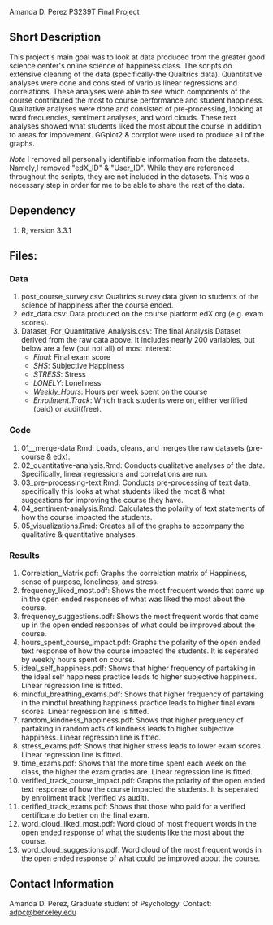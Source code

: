 Amanda D. Perez PS239T Final Project
## Short Description

This project's main goal was to look at data produced from the
greater good science center's online science of happiness class. 
The scripts do extensive cleaning of the data (specifically-the Qualtrics data).
Quantitative analyses were done and consisted of various linear regressions and correlations. These analyses were able to see which components of the course contributed the most to course performance and student happiness. 
Qualitative analyses were done and consisted of pre-processing, looking at word frequencies, sentiment analyses, and word clouds. These text analyses showed what students liked the most about the course in addition to areas for impovement.
GGplot2 & corrplot were used to produce all of the graphs. 

*Note* I removed all personally identifiable information from the datasets. Namely,I removed "edX_ID" & "User_ID". While they are referenced throughout the scripts, they are not included in the datasets. This was a necessary step in order for me to be able to share the rest of the data. 

## Dependency

1. R, version 3.3.1

## Files:

### Data

1. post_course_survey.csv:  Qualtrics survey data given to students of the
science of happiness after the course ended. 
2. edx_data.csv: Data produced on the course platform edX.org (e.g. exam scores). 
3. Dataset_For_Quantitative_Analysis.csv: The final Analysis Dataset derived from the raw data above. It includes nearly 200 variables, but below are a few (but not all) of most interest:
    - *Final*: Final exam score
    - *SHS*: Subjective Happiness
    - *STRESS*: Stress
    - *LONELY*: Loneliness
    - *Weekly_Hours*: Hours per week spent on the course
    - *Enrollment.Track*: Which track students were on, either verfified (paid) or audit(free).

### Code

1. 01__merge-data.Rmd: Loads, cleans, and merges the raw datasets (pre-course & edx).
2. 02_quantitative-analysis.Rmd: Conducts qualitative analyses of the data. Specifically, linear regressions and correlations are run.
3. 03_pre-processing-text.Rmd: Conducts pre-processing of text data, specifically this looks at what students liked the most & what suggestions for improving the course they have.
4. 04_sentiment-analysis.Rmd: Calculates the polarity of text statements of how the course impacted the students.
5. 05_visualizations.Rmd: Creates all of the graphs to accompany the qualitative & quantitative analyses.

### Results

1. Correlation_Matrix.pdf: Graphs the correlation matrix of Happiness, sense of purpose, loneliness, and stress.
2. frequency_liked_most.pdf: Shows the most frequent words that came up in the open ended responses of what was liked the most about the course.
3. frequency_suggestions.pdf: Shows the most frequent words that came up in the open ended responses of what could be improved about the course.
4. hours_spent_course_impact.pdf: Graphs the polarity of the open ended text response of how the course impacted the students. It is seperated by weekly hours spent on course.
5. ideal_self_happiness.pdf: Shows that higher frequency of partaking in the ideal self happiness practice leads to higher subjective happiness. Linear regression line is fitted.
6. mindful_breathing_exams.pdf: Shows that higher frequency of partaking in the mindful breathing happiness practice leads to higher final exam scores. Linear regression line is fitted.
7. random_kindness_happiness.pdf: Shows that higher prequency of partaking in random acts of kindness leads to higher subjective happiness. Linear regression line is fitted.
8. stress_exams.pdf: Shows that higher stress leads to lower exam scores. Linear regression line is fitted.
9. time_exams.pdf: Shows that the more time spent each week on the class, the higher the exam grades are. Linear regression line is fitted.
10. verified_track_course_impact.pdf: Graphs the polarity of the open ended text response of how the course impacted the students. It is seperated by enrollment track (verified vs audit).
11. cerified_track_exams.pdf: Shows that those who paid for a verified certificate do better on the final exam.
12. word_cloud_liked_most.pdf: Word cloud of most frequent words in the open ended response of what the students like the most about the course.
13. word_cloud_suggestions.pdf: Word cloud of the most frequent words in the open ended response of what could be improved about the course.

## Contact Information

Amanda D. Perez, Graduate student of Psychology. Contact: adpc@berkeley.edu
